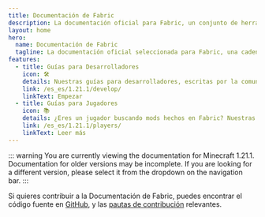 ```yaml
---
title: Documentación de Fabric
description: La documentación oficial para Fabric, un conjunto de herramientas para desarrollar mods para Minecraft.
layout: home
hero:
  name: Documentación de Fabric
  tagline: La documentación oficial seleccionada para Fabric, una cadena de herramientas de modificación para Minecraft.
features:
  - title: Guías para Desarrolladores
    icon: 🛠️
    details: Nuestras guías para desarrolladores, escritas por la comunidad, cubren una amplia gama de temas, desde la configuración de un entorno de desarrollo hasta temas más avanzados como renderizado y redes.
    link: /es_es/1.21.1/develop/
    linkText: Empezar
  - title: Guías para Jugadores
    icon: 📚
    details: ¿Eres un jugador buscando mods hechos en Fabric? Nuestras guías para jugadores te tienen cubierto. Estas guías te ayudarán en la descarga, instalación, y solución de problemas de mods de Fabric.
    link: /es_es/1.21.1/players/
    linkText: Leer más
---
```


::: warning
You are currently viewing the documentation for Minecraft 1.21.1.
Documentation for older versions may be incomplete.
If you are looking for a different version, please select it from the dropdown on the navigation bar.
:::

Si quieres contribuir a la Documentación de Fabric, puedes encontrar el código fuente en [GitHub](https://github.com/FabricMC/fabric-docs), y las [pautas de contribución](./contributing) relevantes.

